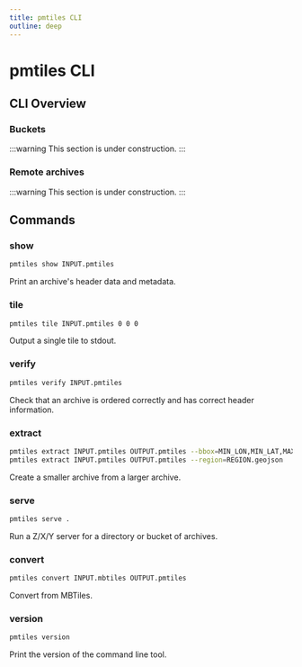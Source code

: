 ```yaml
---
title: pmtiles CLI
outline: deep
---
```


# pmtiles CLI

## CLI Overview

### Buckets

:::warning
This section is under construction.
:::

### Remote archives

:::warning
This section is under construction.
:::

## Commands

### show

```bash
pmtiles show INPUT.pmtiles
```

Print an archive's header data and metadata.

### tile

```bash
pmtiles tile INPUT.pmtiles 0 0 0
```

Output a single tile to stdout.

### verify

```bash
pmtiles verify INPUT.pmtiles
```

Check that an archive is ordered correctly and has correct header information.

### extract

```bash
pmtiles extract INPUT.pmtiles OUTPUT.pmtiles --bbox=MIN_LON,MIN_LAT,MAX_LON,MAX_LAT
pmtiles extract INPUT.pmtiles OUTPUT.pmtiles --region=REGION.geojson
```

Create a smaller archive from a larger archive.

### serve

```bash
pmtiles serve .
```

Run a Z/X/Y server for a directory or bucket of archives.

### convert

```bash
pmtiles convert INPUT.mbtiles OUTPUT.pmtiles
```

Convert from MBTiles.

### version

```bash
pmtiles version
```

Print the version of the command line tool.
